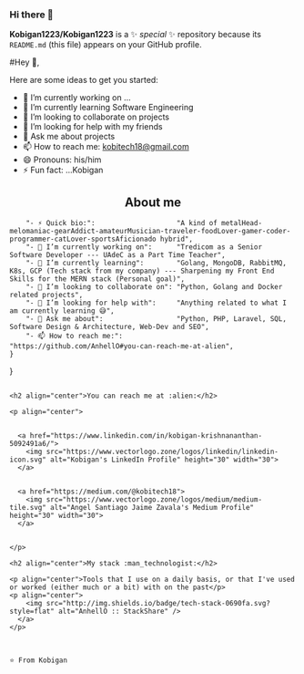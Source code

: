 ### Hi there 👋


**Kobigan1223/Kobigan1223** is a ✨ _special_ ✨ repository because its `README.md` (this file) appears on your GitHub profile.

#Hey 👋,

Here are some ideas to get you started:

- 🔭 I’m currently working on ...
- 🌱 I’m currently learning Software Engineering
- 👯 I’m looking to collaborate on projects
- 🤔 I’m looking for help with my friends
- 💬 Ask me about projects
- 📫 How to reach me: kobitech18@gmail.com
- 😄 Pronouns: his/him
- ⚡ Fun fact: ...Kobigan



<h2 align="center">About me</h2>


		"- ⚡ Quick bio:":                    "A kind of metalHead-melomaniac-gearAddict-amateurMusician-traveler-foodLover-gamer-coder-programmer-catLover-sportsAficionado hybrid",
		"- 🔭 I’m currently working on":      "Tredicom as a Senior Software Developer --- UAdeC as a Part Time Teacher",
		"- 🌱 I’m currently learning":        "Golang, MongoDB, RabbitMQ, K8s, GCP (Tech stack from my company) --- Sharpening my Front End Skills for the MERN stack (Personal goal)",
		"- 👯 I’m looking to collaborate on": "Python, Golang and Docker related projects",
		"- 🤔 I’m looking for help with":     "Anything related to what I am currently learning 😅",
		"- 💬 Ask me about":                  "Python, PHP, Laravel, SQL, Software Design & Architecture, Web-Dev and SEO",
		"- 📫 How to reach me:":              "https://github.com/AnhellO#you-can-reach-me-at-alien",
	}
}
```

<h2 align="center">You can reach me at :alien:</h2>

<p align="center">
 

  <a href="https://www.linkedin.com/in/kobigan-krishnananthan-5092491a6/">
    <img src="https://www.vectorlogo.zone/logos/linkedin/linkedin-icon.svg" alt="Kobigan's LinkedIn Profile" height="30" width="30">
  </a>


  <a href="https://medium.com/@kobitech18">
    <img src="https://www.vectorlogo.zone/logos/medium/medium-tile.svg" alt="Angel Santiago Jaime Zavala's Medium Profile" height="30" width="30">
  </a>
  
  
</p>

<h2 align="center">My stack :man_technologist:</h2>

<p align="center">Tools that I use on a daily basis, or that I've used or worked (either much or a bit) with on the past</p>
<p align="center">
    <img src="http://img.shields.io/badge/tech-stack-0690fa.svg?style=flat" alt="AnhellO :: StackShare" />
  </a>
</p>



⭐️ From Kobigan


